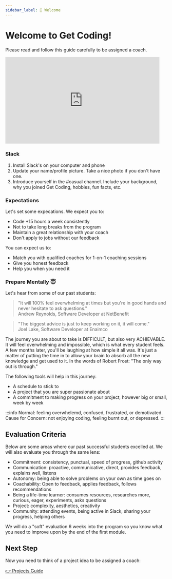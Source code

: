 ```yaml
---
sidebar_label: 👋 Welcome
---
```


# Welcome to Get Coding!

Please read and follow this guide carefully to be assigned a coach.

<iframe src="https://giphy.com/embed/l4JyOCNEfXvVYEqB2" width="480" height="270" frameBorder="0" class="giphy-embed" allowFullScreen></iframe>

### Slack

1. Install Slack's on your computer and phone
2. Update your name/profile picture. Take a nice photo if you don't have one.
3. Introduce yourself in the #casual channel. Include your background, why you joined Get Coding, hobbies, fun facts, etc.

### Expectations

Let's set some expecations. We expect you to:

- Code +15 hours a week consistently
- Not to take long breaks from the program
- Maintain a great relationship with your coach
- Don't apply to jobs without our feedback

You can expect us to:

- Match you with qualified coaches for 1-on-1 coaching sessions
- Give you honest feedback
- Help you when you need it

### Prepare Mentally 😇

Let's hear from some of our past students:

> "It will 100% feel overwhelming at times but you're in good hands and never hesitate to ask questions." <br/> Andrew Reynolds, Software Developer at NetBenefit

> "The biggest advice is just to keep working on it, it will come." <br/> Joel Lake, Software Developer at Enaimco

The journey you are about to take is DIFFICULT, but also very ACHIEVABLE. It will feel overwhelming and impossible, which is what every student feels. A few months later, you'll be laughing at how simple it all was. It's just a matter of putting the time in to allow your brain to absorb all the new knowledge and get used to it. In the words of Robert Frost: "The only way out is through."

The following tools will help in this journey:

- A schedule to stick to
- A project that you are super passionate about
- A commitment to making progress on your project, however big or small, week by week

:::info
Normal: feeling overwhelemd, confused, frustrated, or demotivated.<br/>
Cause for Concern: not enjoying coding, feeling burnt out, or depressed.
:::

## Evaluation Criteria

Below are some areas where our past successful students excelled at. We will also evaluate you through the same lens:

- Commitment: consistency, punctual, speed of progress, github activity
- Communication: proactive, communicative, direct, provides feedback, explains well, listens
- Autonomy: being able to solve problems on your own as time goes on
- Coachability: Open to feedback, applies feedback, follows recommendations
- Being a life-time learner: consumes resources, researches more, curious, eager, experiments, asks questions
- Project: complexity, aesthetics, creativity
- Community: attending events, being active in Slack, sharing your progress, helping others

We will do a "soft" evaluation 6 weeks into the program so you know what you need to improve upon by the end of the first module.

## Next Step

Now you need to think of a project idea to be assigned a coach:

[👉 Projects Guide](./projects)

